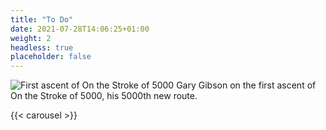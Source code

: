 ```yaml
---
title: "To Do"
date: 2021-07-28T14:06:25+01:00
weight: 2
headless: true
placeholder: false
---
```




![First ascent of On the Stroke of 5000](/home-page/5000.jpg)
Gary Gibson on the first ascent of On the Stroke of 5000, his 5000th new route.



{{< carousel >}}

